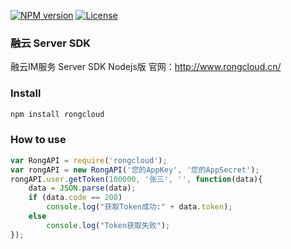 [![NPM version][npm-img]][npm-url]
[![License][license-img]][license-url]

### 融云 Server SDK
融云IM服务 Server SDK Nodejs版
官网：http://www.rongcloud.cn/

### Install
```bash
npm install rongcloud
```
### How to use
```javascript
var RongAPI = require('rongcloud');
var rongAPI = new RongAPI('您的AppKey', '您的AppSecret');
rongAPI.user.getToken(100000, '张三', '', function(data){
    data = JSON.parse(data);
    if (data.code == 200)
        console.log("获取Token成功:" + data.token);
    else
        console.log("Token获取失败");
});
```

[npm-img]: https://img.shields.io/npm/v/rongcloud.svg?style=flat-square
[npm-url]: https://npmjs.org/package/rongcloud
[license-img]: https://img.shields.io/badge/license-MIT-green.svg?style=flat-square
[license-url]: http://opensource.org/licenses/MIT